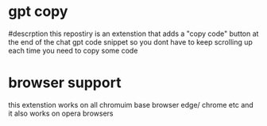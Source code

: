 # gpt copy

#descrption
this repostiry is an extenstion that adds a "copy code" button at the end of the chat gpt code snippet so you dont have to keep scrolling up each time you need to copy some code

# browser support
this extenstion works on all chromuim base browser edge/ chrome etc and it also works on opera browsers
